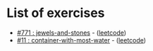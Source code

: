 # List of exercises

 * [#771 : jewels-and-stones](771-jewels-and-stones) - ([leetcode](https://leetcode.com/problems/jewels-and-stones/)) 
 * [#11 : container-with-most-water](11-container-with-most-water) - ([leetcode](https://leetcode.com/problems/container-with-most-water/)) 

